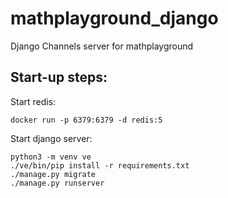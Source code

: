 # mathplayground_django
Django Channels server for mathplayground

## Start-up steps:
Start redis:
```
docker run -p 6379:6379 -d redis:5
```

Start django server:
```
python3 -m venv ve
./ve/bin/pip install -r requirements.txt
./manage.py migrate
./manage.py runserver
```